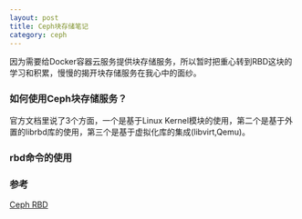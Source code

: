 ```yaml
---
layout: post
title: Ceph块存储笔记
category: ceph
---
```


因为需要给Docker容器云服务提供块存储服务，所以暂时把重心转到RBD这块的学习和积累，慢慢的揭开块存储服务在我心中的面纱。

### 如何使用Ceph块存储服务？
官方文档里说了3个方面，一个是基于Linux Kernel模块的使用，第二个是基于外置的librbd库的使用，第三个是基于虚拟化库的集成(libvirt,Qemu)。

### rbd命令的使用


### 参考
[Ceph RBD](http://docs.ceph.com/docs/master/rbd/rbd/)
